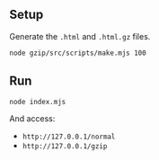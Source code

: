 ## Setup

Generate the `.html` and `.html.gz` files.

```bash
node gzip/src/scripts/make.mjs 100
```

## Run

```bash
node index.mjs
```

And access:

- `http://127.0.0.1/normal`
- `http://127.0.0.1/gzip`
